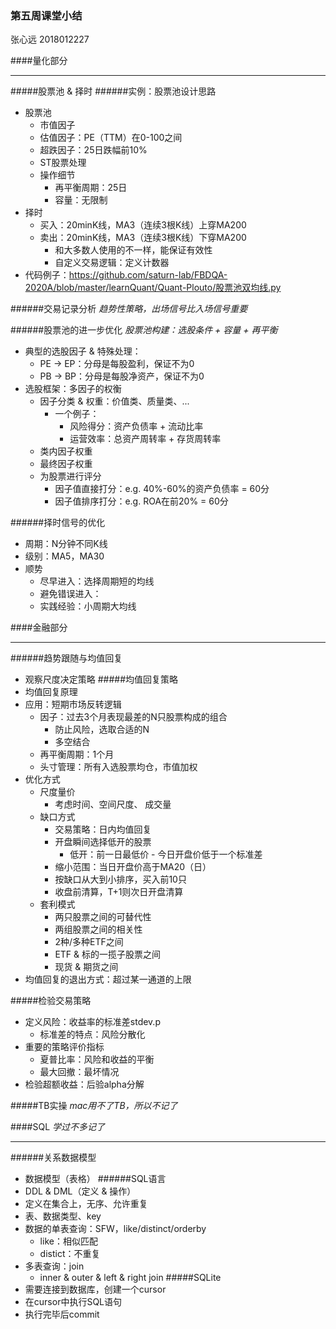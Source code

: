 ### 第五周课堂小结
张心远 2018012227

####量化部分
***
#####股票池 & 择时 
######实例：股票池设计思路
*	股票池
	* 市值因子 
	* 估值因子：PE（TTM）在0-100之间
	* 超跌因子：25日跌幅前10%
	* ST股票处理
	* 操作细节
		* 再平衡周期：25日
		* 容量：无限制
*	择时 
	* 买入：20minK线，MA3（连续3根K线）上穿MA200
	* 卖出：20minK线，MA3（连续3根K线）下穿MA200
		* 和大多数人使用的不一样，能保证有效性	
		* 自定义交易逻辑：定义计数器
*	代码例子：https://github.com/saturn-lab/FBDQA-2020A/blob/master/learnQuant/Quant-Plouto/股票池双均线.py

######交易记录分析
*趋势性策略，出场信号比入场信号重要*

######股票池的进一步优化
*股票池构建：选股条件 + 容量 + 再平衡*
* 典型的选股因子 & 特殊处理：
	* PE -> EP：分母是每股盈利，保证不为0
	* PB -> BP：分母是每股净资产，保证不为0
* 选股框架：多因子的权衡
	* 因子分类 & 权重：价值类、质量类、...
		* 一个例子： 
			* 风险得分：资产负债率 + 流动比率
			* 运营效率：总资产周转率 + 存货周转率
	* 类内因子权重
	* 最终因子权重
	* 为股票进行评分
		* 因子值直接打分：e.g. 40%-60%的资产负债率 = 60分
		* 因子值排序打分：e.g. ROA在前20% = 60分

######择时信号的优化
* 周期：N分钟不同K线
* 级别：MA5，MA30
* 顺势
	* 尽早进入：选择周期短的均线
	* 避免错误进入：
	* 实践经验：小周期大均线 


####金融部分
***
######趋势跟随与均值回复
* 观察尺度决定策略
#####均值回复策略
* 均值回复原理
* 应用：短期市场反转逻辑
	* 因子：过去3个月表现最差的N只股票构成的组合
		* 防止风险，选取合适的N
		* 多空结合 
	* 再平衡周期：1个月	 
	* 头寸管理：所有入选股票均仓，市值加权
* 优化方式
	* 尺度量价
		* 考虑时间、空间尺度、 成交量
	* 缺口方式 
		* 交易策略：日内均值回复 
		* 开盘瞬间选择低开的股票
			* 低开：前一日最低价 - 今日开盘价低于一个标准差
		*	缩小范围：当日开盘价高于MA20（日）  
		*	按缺口从大到小排序，买入前10只
		*	收盘前清算，T+1则次日开盘清算
	* 套利模式
		* 两只股票之间的可替代性
		* 两组股票之间的相关性
		* 2种/多种ETF之间
		* ETF & 标的一揽子股票之间
		* 现货 & 期货之间 
* 均值回复的退出方式：超过某一通道的上限

#####检验交易策略
* 定义风险：收益率的标准差stdev.p
	* 标准差的特点：风险分散化
* 重要的策略评价指标
	* 夏普比率：风险和收益的平衡
	* 最大回撤：最坏情况
* 检验超额收益：后验alpha分解

#####TB实操
*mac用不了TB，所以不记了*

####SQL
*学过不多记了*
***
######关系数据模型
* 数据模型（表格）
######SQL语言
* DDL & DML（定义 & 操作）
* 定义在集合上，无序、允许重复
* 表、数据类型、key
* 数据的单表查询：SFW，like/distinct/orderby
	* like：相似匹配
	* distict：不重复
* 多表查询：join
	* inner & outer & left & right join
#####SQLite
* 需要连接到数据库，创建一个cursor
* 在cursor中执行SQL语句
* 执行完毕后commit